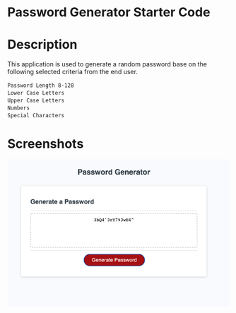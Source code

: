 # Password Generator Starter Code

# Description
This application is used to generate a random password base on the following selected criteria from the end user.

```bash
Password Length 8-128
Lower Case Letters
Upper Case Letters
Numbers
Special Characters
```
# Screenshots
![image](./assets/images/PwdGenImg.png)